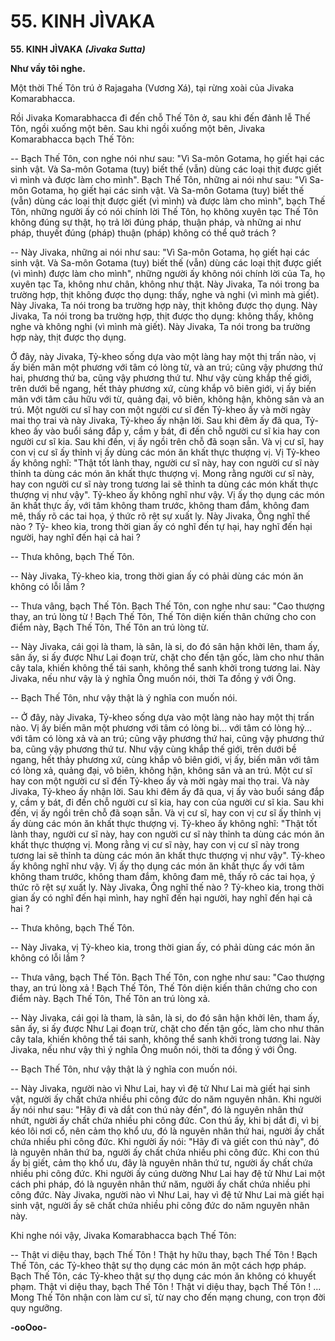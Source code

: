 # 55. KINH JÌVAKA

**55. KINH JÌVAKA**
***(Jìvaka Sutta)***

**Như vầy tôi nghe.**

Một thời Thế Tôn trú ở Rajagaha (Vương Xá), tại rừng xoài của Jivaka Komarabhacca.

Rồi Jivaka Komarabhacca đi đến chỗ Thế Tôn ở, sau khi đến đảnh lễ Thế Tôn, ngồi xuống một bên. Sau
khi ngồi xuống một bên, Jivaka Komarabhacca bạch Thế Tôn:

-- Bạch Thế Tôn, con nghe nói như sau: "Vì Sa-môn Gotama, họ giết hại các sinh vật. Và Sa-môn
Gotama (tuy) biết thế (vẫn) dùng các loại thịt được giết vì mình và được làm cho mình". Bạch Thế Tôn,
những ai nói như sau: "Vì Sa-môn Gotama, họ giết hại các sinh vật. Và Sa-môn Gotama (tuy) biết thế
(vẫn) dùng các loại thịt được giết (vì mình) và được làm cho mình", bạch Thế Tôn, những người ấy có
nói chính lời Thế Tôn, họ không xuyên tạc Thế Tôn không đúng sự thật, họ trả lời đúng pháp, thuận
pháp, và những ai như pháp, thuyết đúng (pháp) thuận (pháp) không có thể quở trách ?

-- Này Jivaka, những ai nói như sau: "Vì Sa-môn Gotama, họ giết hại các sinh vật. Và Sa-môn Gotama
(tuy) biết thế (vẫn) dùng các loại thịt được giết (vì mình) được làm cho mình", những người ấy không
nói chính lời của Ta, họ xuyên tạc Ta, không như chân, không như thật. Này Jivaka, Ta nói trong ba
trường hợp, thịt không được thọ dụng: thấy, nghe và nghi (vì mình mà giết). Này Jivaka, Ta nói trong ba
trường hợp này, thịt không được thọ dụng. Này Jivaka, Ta nói trong ba trường hợp, thịt được thọ dụng:
không thấy, không nghe và không nghi (vì mình mà giết). Này Jivaka, Ta nói trong ba trường hợp này,
thịt được thọ dụng.

<!--pg-->
Ở đây, này Jivaka, Tỷ-kheo sống dựa vào một làng hay một thị trấn nào, vị ấy biến mãn một phương với
tâm có lòng từ, và an trú; cũng vậy phương thứ hai, phương thứ ba, cũng vậy phương thứ tư. Như vậy
cùng khắp thế giới, trên dưới bề ngang, hết thảy phương xứ, cùng khắp vô biên giới, vị ấy biến mãn với
tâm câu hữu với từ, quảng đại, vô biên, không hận, không sân và an trú. Một người cư sĩ hay con một
người cư sĩ đến Tỷ-kheo ấy và mời ngày mai thọ trai và này Jivaka, Tỷ-kheo ấy nhận lời. Sau khi đêm
ấy đã qua, Tỷ-kheo ấy vào buổi sáng đắp y, cầm y bát, đi đến chỗ người cư sĩ kia hay con người cư sĩ
kia. Sau khi đến, vị ấy ngồi trên chỗ đã soạn sẵn. Và vị cư sĩ, hay con vị cư sĩ ấy thỉnh vị ấy dùng các
món ăn khất thực thượng vị. Vị Tỷ-kheo ấy không nghĩ: "Thật tốt lành thay, người cư sĩ này, hay con
người cư sĩ này thỉnh ta dùng các món ăn khất thực thượng vị. Mong rằng người cư sĩ này, hay con
người cư sĩ này trong tương lai sẽ thỉnh ta dùng các món khất thực thượng vị như vậy". Tỷ-kheo ấy
không nghĩ như vậy. Vị ấy thọ dụng các món ăn khất thực ấy, với tâm không tham trước, không tham
đắm, không đam mê, thấy rõ các tai họa, ý thức rõ rệt sự xuất ly. Này Jivaka, Ông nghĩ thế nào ? Tỷ-
kheo kia, trong thời gian ấy có nghĩ đến tự hại, hay nghĩ đến hại người, hay nghĩ đến hại cả hai ?

-- Thưa không, bạch Thế Tôn.

-- Này Jivaka, Tỷ-kheo kia, trong thời gian ấy có phải dùng các món ăn không có lỗi lầm ?

-- Thưa vâng, bạch Thế Tôn. Bạch Thế Tôn, con nghe như sau: "Cao thượng thay, an trú lòng từ ! Bạch
Thế Tôn, Thế Tôn diện kiến thân chứng cho con điểm này, Bạch Thế Tôn, Thế Tôn an trú lòng từ.

-- Này Jivaka, cái gọi là tham, là sân, là si, do đó sân hận khởi lên, tham ấy, sân ấy, si ấy được Như Lại
đoạn trừ, chặt cho đến tận gốc, làm cho như thân cây tala, khiến không thể tái sanh, không thể sanh khởi
trong tương lai. Này Jivaka, nếu như vậy là ý nghĩa Ông muốn nói, thời Ta đồng ý với Ông.

-- Bạch Thế Tôn, như vậy thật là ý nghĩa con muốn nói.

<!--pg-->
-- Ở đây, này Jivaka, Tỷ-kheo sống dựa vào một làng nào hay một thị trấn nào. Vị ấy biến mãn một
phương với tâm có lòng bi... với tâm có lòng hỷ... với tâm có lòng xả và an trú; cũng vậy phương thứ
hai, cũng vậy phương thứ ba, cũng vậy phương thứ tư. Như vậy cùng khắp thế giới, trên dưới bề ngang,
hết thảy phương xứ, cùng khắp vô biên giới, vị ấy, biến mãn với tâm có lòng xả, quảng đại, vô biên,
không hận, không sân và an trú. Một cư sĩ hay con một người cư sĩ đến Tỷ-kheo ấy và mời ngày mai thọ
trai. Và này Jivaka, Tỷ-kheo ấy nhận lời. Sau khi đêm ấy đã qua, vị ấy vào buổi sáng đắp y, cầm y bát,
đi đến chỗ người cư sĩ kia, hay con của người cư sĩ kia. Sau khi đến, vị ấy ngồi trên chỗ đã soạn sẵn. Và
vị cư sĩ, hay con vị cư sĩ ấy thỉnh vị ấy dùng các món ăn khất thực thượng vị. Tỷ-kheo ấy không nghĩ:
"Thật tốt lành thay, người cư sĩ này, hay con người cư sĩ này thỉnh ta dùng các món ăn khất thực thượng
vị. Mong rằng vị cư sĩ này, hay con vị cư sĩ này trong tương lai sẽ thỉnh ta dùng các món ăn khất thực
thượng vị như vậy". Tỷ-kheo ấy không nghĩ như vậy. Vị ấy thọ dụng các món ăn khất thực ấy với tâm
không tham trước, không tham đắm, không đam mê, thấy rõ các tai họa, ý thức rõ rệt sự xuất ly. Này
Jivaka, Ông nghĩ thế nào ? Tỷ-kheo kia, trong thời gian ấy có nghĩ đến hại mình, hay nghĩ đến hại
người, hay nghĩ đến hại cả hai ?

<!--pg-->
-- Thưa không, bạch Thế Tôn.

-- Này Jivaka, vị Tỷ-kheo kia, trong thời gian ấy, có phải dùng các món ăn không có lỗi lầm ?

-- Thưa vâng, bạch Thế Tôn. Bạch Thế Tôn, con nghe như sau: "Cao thượng thay, an trú lòng xả ! Bạch
Thế Tôn, Thế Tôn diện kiến thân chứng cho con điểm này. Bạch Thế Tôn, Thế Tôn an trú lòng xả.

-- Này Jivaka, cái gọi là tham, là sân, là si, do đó sân hận khởi lên, tham ấy, sân ấy, si ấy được Như Lại
đoạn trừ, chặt cho đến tận gốc, làm cho như thân cây tala, khiến không thể tái sanh, không thể sanh khởi
trong tương lai. Này Jivaka, nếu như vậy thì ý nghĩa Ông muốn nói, thời ta đồng ý với Ông.

-- Bạch Thế Tôn, như vậy thật là ý nghĩa con muốn nói.

<!--pg-->
-- Này Jivaka, người nào vì Như Lai, hay vì đệ tử Như Lai mà giết hại sinh vật, người ấy chất chứa
nhiều phi công đức do năm nguyên nhân. Khi người ấy nói như sau: "Hãy đi và dắt con thú này đến", đó
là nguyên nhân thứ nhứt, người ấy chất chứa nhiều phi công đức. Con thú ấy, khi bị dắt đi, vì bị kéo lôi
nơi cổ, nên cảm thọ khổ ưu, đó là nguyên nhân thứ hai, người ấy chất chứa nhiều phi công đức. Khi
người ấy nói: "Hãy đi và giết con thú này", đó là nguyên nhân thứ ba, người ấy chất chứa nhiều phi công
đức. Khi con thú ấy bị giết, cảm thọ khổ ưu, đây là nguyên nhân thứ tư, người ấy chất chứa nhiều phi
công đức. Khi người ấy cúng dường Như Lai hay đệ tử Như Lai một cách phi pháp, đó là nguyên nhân
thứ năm, người ấy chất chứa nhiều phi công đức. Này Jivaka, người nào vì Như Lai, hay vì đệ tử Như
Lai mà giết hại sinh vật, người ấy sẽ chất chứa nhiều phi công đức do năm nguyên nhân này.

Khi nghe nói vậy, Jivaka Komarabhacca bạch Thế Tôn:

-- Thật vi diệu thay, bạch Thế Tôn ! Thật hy hữu thay, bạch Thế Tôn ! Bạch Thế Tôn, các Tỷ-kheo thật
sự thọ dụng các món ăn một cách hợp pháp. Bạch Thế Tôn, các Tỷ-kheo thật sự thọ dụng các món ăn
không có khuyết phạm. Thật vi diệu thay, bạch Thế Tôn ! Thật vi diệu thay, bạch Thế Tôn ! ... Mong
Thế Tôn nhận con làm cư sĩ, từ nay cho đến mạng chung, con trọn đời quy ngưỡng.

**-ooOoo-**

